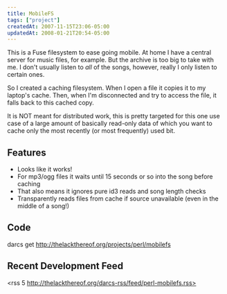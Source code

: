 ```yaml
---
title: MobileFS
tags: ["project"]
createdAt: 2007-11-15T23:06-05:00
updatedAt: 2008-01-21T20:54-05:00
---
```


This is a Fuse filesystem to ease going mobile. At home I have a central server for music files, for example. But the archive is too big to take with me. I don't usually listen to _all_ of the songs, however, really I only listen to certain ones.

So I created a caching filesystem. When I open a file it copies it to my laptop's cache. Then, when I'm disconnected and try to access the file, it falls back to this cached copy.

It is NOT meant for distributed work, this is pretty targeted for this one use case of a large amount of basically read-only data of which you want to cache only the most recently (or most frequently) used bit.

## Features
* Looks like it works!
* For mp3/ogg files it waits until 15 seconds or so into the song before caching
* That also means it ignores pure id3 reads and song length checks
* Transparently reads files from cache if source unavailable (even in the middle of a song!)

## Code
darcs get http://thelackthereof.org/projects/perl/mobilefs

## Recent Development Feed
<rss 5 http://thelackthereof.org/darcs-rss/feed/perl-mobilefs.rss>

